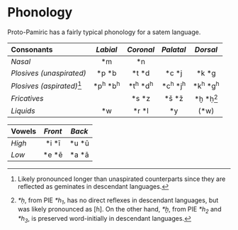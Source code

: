 # Phonology
Proto-Pamiric has a fairly typical phonology for a satem language.

| **Consonants** | _Labial_ | _Coronal_ | _Palatal_ | _Dorsal_ |
| :------------  | :----: | :-----: | :-----: | :----: |
| _Nasal_ | *m | *n |
| _Plosives (unaspirated)_ | *p *b | *t *d | *c *j | *k *g |
| _Plosives (aspirated)_[^vasp] | *p<sup>h</sup> *b<sup>h</sup> | *t<sup>h</sup> *d<sup>h</sup> | *c<sup>h</sup> *j<sup>h</sup> | *k<sup>h</sup> *g<sup>h</sup> |
| _Fricatives_ | | *s *z | *š *ž | *ḫ *ḥ[^h-lars] |
| _Liquids_ | *w | *r *l | *y | (*w) |

| **Vowels** | _Front_ | _Back_ |
| :- | :-: | :-: |
| _High_ | *i *ī | *u *ū |
| _Low_ | *e *ē | *a *ā |

[^vasp]: Likely pronounced longer than unaspirated counterparts since they are reflected as geminates in descendant languages.
[^h-lars]: _\*ḥ_, from PIE _\*h<sub>1</sub>_, has no direct reflexes in descendant languages, but was likely pronounced as \[ɦ\]. On the other hand, _\*ḫ_, from PIE _\*h<sub>2</sub>_ and _\*h<sub>3</sub>_, is preserved word-initially in descendant languages.
